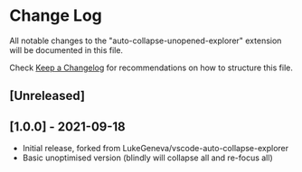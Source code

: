 # Change Log

All notable changes to the "auto-collapse-unopened-explorer" extension will be documented
in this file.

Check [Keep a Changelog](http://keepachangelog.com/) for recommendations on how
to structure this file.

## [Unreleased]

## [1.0.0] - 2021-09-18

- Initial release, forked from LukeGeneva/vscode-auto-collapse-explorer
- Basic unoptimised version (blindly will collapse all and re-focus all)
